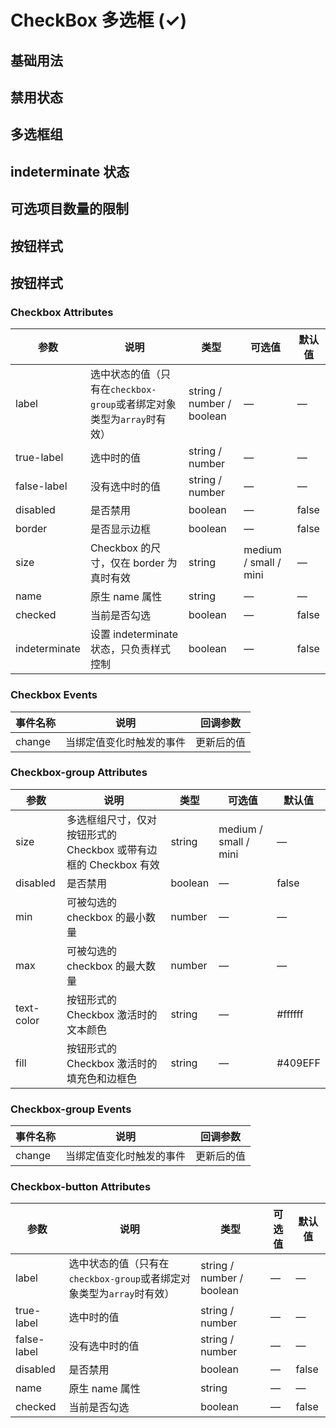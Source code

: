 
# CheckBox 多选框 (✓)

## 基础用法
<m-checkbox />

## 禁用状态
<m-checkbox-disabled />

## 多选框组
<m-checkbox-group/>

## indeterminate 状态
<m-checkbox-indeterminate/>

## 可选项目数量的限制
<m-checkbox-Optional-quantity/>

## 按钮样式
<m-checkbox-button/>

## 按钮样式
<m-checkbox-border/>

### Checkbox Attributes
| 参数      | 说明    | 类型      | 可选值       | 默认值   |
|---------- |-------- |---------- |-------------  |-------- |
| label     | 选中状态的值（只有在`checkbox-group`或者绑定对象类型为`array`时有效）| string / number / boolean  |       —        |     —    |
| true-label | 选中时的值   | string / number | — |     —    |
| false-label | 没有选中时的值   | string / number    |      —         |     —    |
| disabled  | 是否禁用    | boolean   |  — | false   |
| border  | 是否显示边框  | boolean   | — | false   |
| size  | Checkbox 的尺寸，仅在 border 为真时有效  | string  | medium / small / mini | — |
| name | 原生 name 属性 | string    |      —         |     —    |
| checked  | 当前是否勾选    | boolean   |  — | false   |
| indeterminate  | 设置 indeterminate 状态，只负责样式控制    | boolean   |  — | false   |

### Checkbox Events
| 事件名称      | 说明    | 回调参数      |
|---------- |-------- |---------- |
| change  | 当绑定值变化时触发的事件 | 更新后的值 |

### Checkbox-group Attributes
| 参数      | 说明    | 类型      | 可选值       | 默认值   |
|---------- |-------- |---------- |-------------  |-------- |
| size     | 多选框组尺寸，仅对按钮形式的 Checkbox 或带有边框的 Checkbox 有效   | string  | medium / small / mini  |    —     |
| disabled  | 是否禁用    | boolean   | — | false   |
| min     | 可被勾选的 checkbox 的最小数量   | number    |       —        |     —    |
| max     | 可被勾选的 checkbox 的最大数量   | number    |       —        |     —    |
| text-color  | 按钮形式的 Checkbox 激活时的文本颜色    | string   | — | #ffffff   |
| fill  | 按钮形式的 Checkbox 激活时的填充色和边框色    | string   | — | #409EFF   |

### Checkbox-group Events
| 事件名称      | 说明    | 回调参数      |
|---------- |-------- |---------- |
| change  | 当绑定值变化时触发的事件 | 更新后的值 |

### Checkbox-button Attributes
| 参数      | 说明    | 类型      | 可选值       | 默认值   |
|---------- |-------- |---------- |-------------  |-------- |
| label     | 选中状态的值（只有在`checkbox-group`或者绑定对象类型为`array`时有效）| string / number / boolean  |       —        |     —    |
| true-label | 选中时的值   | string / number | — |     —    |
| false-label | 没有选中时的值   | string / number    |      —         |     —    |
| disabled  | 是否禁用    | boolean   |  — | false   |
| name | 原生 name 属性 | string    |      —         |     —    |
| checked  | 当前是否勾选    | boolean   |  — | false   |
